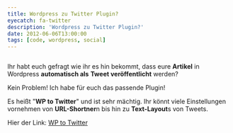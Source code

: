 ```yaml
---
title: Wordpress zu Twitter Plugin?
eyecatch: fa-twitter
description: 'Wordpress zu Twitter Plugin?'
date: 2012-06-06T13:00:00
tags: [code, wordpress, social]
---
```


<center>
	<a href="/assets/images/2012-06-06/twitter1.png"><img src="/assets/images/2012-06-06/twitter1.png" alt=""></a>
</center>

Ihr habt euch gefragt wie ihr es hin bekommt, dass eure **Artikel** in Wordpress **automatisch als** **Tweet veröffentlicht** werden?

Kein Problem! Ich habe für euch das passende Plugin!

Es heißt "**WP to Twitter**" und ist sehr mächtig. Ihr könnt viele Einstellungen vornehmen von **URL-Shortner**n bis hin zu **Text-Layout**s von Tweets.

Hier der Link: [WP to Twitter](http://wordpress.org/extend/plugins/wp-to-twitter/screenshots/)
